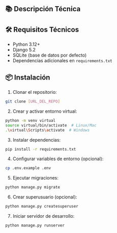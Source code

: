 ## 📚 Descripción Técnica

## 🛠️ Requisitos Técnicos

- Python 3.12+
- Django 5.2
- SQLite (base de datos por defecto)
- Dependencias adicionales en `requirements.txt`

## 📦 Instalación

1. Clonar el repositorio:
```bash
git clone [URL_DEL_REPO]
```

2. Crear y activar entorno virtual:
```bash
python -m venv virtual
source virtual/bin/activate  # Linux/Mac
.\virtual\Scripts\activate  # Windows
```

3. Instalar dependencias:
```bash
pip install -r requirements.txt
```

4. Configurar variables de entorno (opcional):
```bash
cp .env.example .env
```

5. Ejecutar migraciones:
```bash
python manage.py migrate
```

6. Crear superusuario (opcional):
```bash
python manage.py createsuperuser
```

7. Iniciar servidor de desarrollo:
```bash
python manage.py runserver
```
